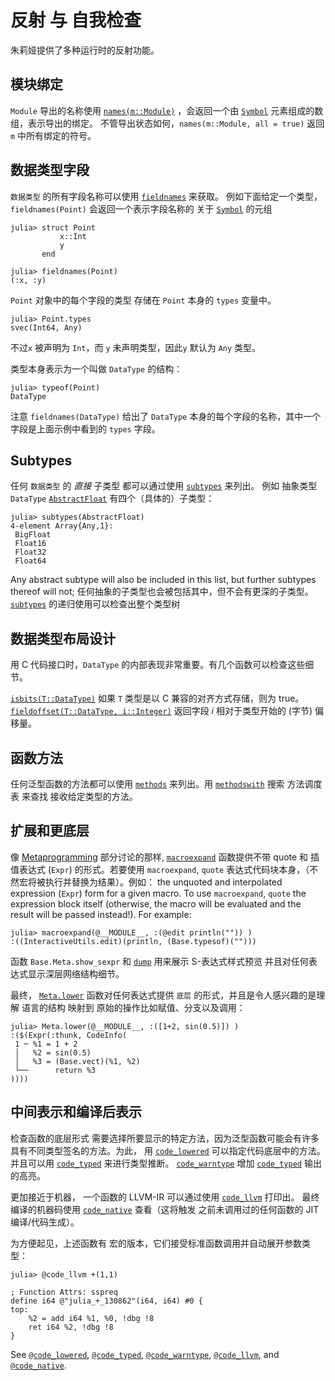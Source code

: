 # 反射 与 自我检查

朱莉娅提供了多种运行时的反射功能。

## 模块绑定

`Module` 导出的名称使用  [`names(m::Module)`](@ref) ，会返回一个由 [`Symbol`](@ref) 元素组成的数组，表示导出的绑定。
不管导出状态如何，`names(m::Module, all = true)` 返回 `m` 中所有绑定的符号。

## 数据类型字段

`数据类型` 的所有字段名称可以使用 [`fieldnames`](@ref) 来获取。
例如下面给定一个类型，`fieldnames(Point)` 会返回一个表示字段名称的 关于 [`Symbol`](@ref) 的元组

```jldoctest struct_point
julia> struct Point
           x::Int
           y
       end

julia> fieldnames(Point)
(:x, :y)
```

`Point` 对象中的每个字段的类型 存储在 `Point` 本身的 `types` 变量中。

```jldoctest struct_point
julia> Point.types
svec(Int64, Any)
```

不过`x` 被声明为 `Int`，而 `y` 未声明类型，因此`y` 默认为 `Any` 类型。

类型本身表示为一个叫做 `DataType` 的结构：

```jldoctest struct_point
julia> typeof(Point)
DataType
```

注意 `fieldnames(DataType)` 给出了 `DataType` 本身的每个字段的名称，其中一个字段是上面示例中看到的 `types` 字段。

## Subtypes

任何 `数据类型` 的 *直接* 子类型 都可以通过使用 [`subtypes`](@ref) 来列出。
例如 抽象类型 `DataType` [`AbstractFloat`](@ref) 有四个（具体的）子类型：

```jldoctest; setup = :(using InteractiveUtils)
julia> subtypes(AbstractFloat)
4-element Array{Any,1}:
 BigFloat
 Float16
 Float32
 Float64
```

Any abstract subtype will also be included in this list, but further subtypes thereof will not;
任何抽象的子类型也会被包括其中，但不会有更深的子类型。
[`subtypes`](@ref) 的递归使用可以检查出整个类型树

## 数据类型布局设计

用 C 代码接口时，`DataType` 的内部表现非常重要。有几个函数可以检查这些细节。

 [`isbits(T::DataType)`](@ref) 如果 `T` 类型是以 C 兼容的对齐方式存储，则为 true。  
 [`fieldoffset(T::DataType, i::Integer)`](@ref) 返回字段 *i* 相对于类型开始的 (字节) 偏移量。

## 函数方法

任何泛型函数的方法都可以使用 [`methods`](@ref) 来列出。用 [`methodswith`](@ref) 搜索 方法调度表 来查找 接收给定类型的方法。

## 扩展和更底层

像 [Metaprogramming](@ref) 部分讨论的那样,  [`macroexpand`](@ref) 函数提供不带 quote 和 插值表达式 (`Expr`) 的形式。若要使用 `macroexpand`, `quote` 表达式代码块本身，（不然宏将被执行并替换为结果）。例如：
the unquoted and interpolated expression (`Expr`) form for a given macro. To use `macroexpand`,
`quote` the expression block itself (otherwise, the macro will be evaluated and the result will
be passed instead!). For example:

```jldoctest; setup = :(using InteractiveUtils)
julia> macroexpand(@__MODULE__, :(@edit println("")) )
:((InteractiveUtils.edit)(println, (Base.typesof)("")))
```

函数 `Base.Meta.show_sexpr` 和 [`dump`](@ref) 用来展示 S-表达式样式预览 并且对任何表达式显示深层网络结构细节。

最终， [`Meta.lower`](@ref) 函数对任何表达式提供 `底层` 的形式，并且是令人感兴趣的是理解 语言的结构 映射到 原始的操作比如赋值、分支以及调用：

```jldoctest
julia> Meta.lower(@__MODULE__, :([1+2, sin(0.5)]) )
:($(Expr(:thunk, CodeInfo(
 1 ─ %1 = 1 + 2
 │   %2 = sin(0.5)
 │   %3 = (Base.vect)(%1, %2)
 └──      return %3
))))
```

## 中间表示和编译后表示

检查函数的底层形式 需要选择所要显示的特定方法，因为泛型函数可能会有许多具有不同类型签名的方法。为此，
用 [`code_lowered`](@ref) 可以指定代码底层中的方法。
并且可以用  [`code_typed`](@ref) 来进行类型推断。
[`code_warntype`](@ref) 增加 [`code_typed`](@ref) 输出的高亮。

更加接近于机器， 一个函数的 LLVM-IR 可以通过使用 [`code_llvm`](@ref) 打印出。
最终编译的机器码使用 [`code_native`](@ref) 查看（这将触发 之前未调用过的任何函数的 JIT 编译/代码生成）。

为方便起见，上述函数有 宏的版本，它们接受标准函数调用并自动展开参数类型：

```julia-repl
julia> @code_llvm +(1,1)

; Function Attrs: sspreq
define i64 @"julia_+_130862"(i64, i64) #0 {
top:
    %2 = add i64 %1, %0, !dbg !8
    ret i64 %2, !dbg !8
}
```

See [`@code_lowered`](@ref), [`@code_typed`](@ref), [`@code_warntype`](@ref),
[`@code_llvm`](@ref), and [`@code_native`](@ref).

